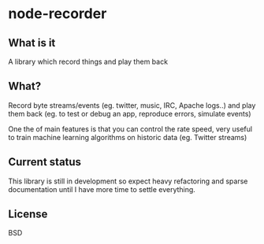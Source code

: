 # node-recorder


## What is it

 A library which record things and play them back

## What?

 Record byte streams/events (eg. twitter, music, IRC, Apache logs..) and play them back (eg. to test or debug an app, reproduce errors, simulate events)

One the of main features is that you can control the rate speed, 
very useful to train machine learning algorithms on historic data (eg. Twitter streams)

## Current status

  This library is still in development so expect heavy refactoring and sparse documentation until I have more time to settle everything.

## License

  BSD